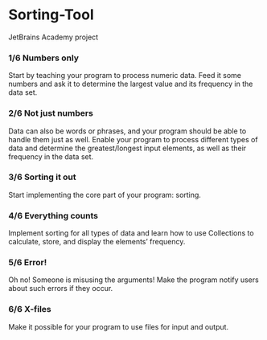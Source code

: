 # Sorting-Tool
JetBrains Academy project 

### 1/6 Numbers only

Start by teaching your program to process numeric data. Feed it some numbers and ask it to determine the largest value and its frequency in the data set. 

### 2/6 Not just numbers

Data can also be words or phrases, and your program should be able to handle them just as well. Enable your program to process different types of data and determine the greatest/longest input elements, as well as their frequency in the data set. 

### 3/6 Sorting it out

Start implementing the core part of your program: sorting. 

### 4/6 Everything counts

Implement sorting for all types of data and learn how to use Collections to calculate, store, and display the elements’ frequency. 

### 5/6 Error!

Oh no! Someone is misusing the arguments! Make the program notify users about such errors if they occur. 

### 6/6 X-files

Make it possible for your program to use files for input and output. 
